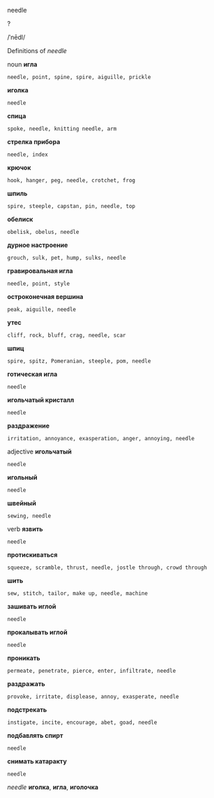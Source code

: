 needle

?

/ˈnēdl/

Definitions of _needle_

noun
**игла**

    needle, point, spine, spire, aiguille, prickle
**иголка**

    needle
**спица**

    spoke, needle, knitting needle, arm
**стрелка прибора**

    needle, index
**крючок**

    hook, hanger, peg, needle, crotchet, frog
**шпиль**

    spire, steeple, capstan, pin, needle, top
**обелиск**

    obelisk, obelus, needle
**дурное настроение**

    grouch, sulk, pet, hump, sulks, needle
**гравировальная игла**

    needle, point, style
**остроконечная вершина**

    peak, aiguille, needle
**утес**

    cliff, rock, bluff, crag, needle, scar
**шпиц**

    spire, spitz, Pomeranian, steeple, pom, needle
**готическая игла**

    needle
**игольчатый кристалл**

    needle
**раздражение**

    irritation, annoyance, exasperation, anger, annoying, needle

adjective
**игольчатый**

    needle
**игольный**

    needle
**швейный**

    sewing, needle

verb
**язвить**

    needle
**протискиваться**

    squeeze, scramble, thrust, needle, jostle through, crowd through
**шить**

    sew, stitch, tailor, make up, needle, machine
**зашивать иглой**

    needle
**прокалывать иглой**

    needle
**проникать**

    permeate, penetrate, pierce, enter, infiltrate, needle
**раздражать**

    provoke, irritate, displease, annoy, exasperate, needle
**подстрекать**

    instigate, incite, encourage, abet, goad, needle
**подбавлять спирт**

    needle
**снимать катаракту**

    needle

_needle_
**иголка**, **игла**, **иголочка**